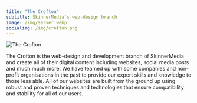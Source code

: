 ```yaml
---
title: "The Crofton"
subtitle: SkinnerMedia's web-design branch
image: /img/server.webp
socialimg: /img/crofton.png
---
```


![The Crofton](/img/crofton.png)

The Crofton is the web-design and development branch of SkinnerMedia and create all of their digital content including websites, social media posts and much much more. We have teamed up with some companies and non-profit organisations in the past to provide our expert skills and knowledge to those less able. All of our websites are built from the ground up using robust and proven techniques and technologies that ensure compatibility and stability for all of our users.
